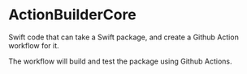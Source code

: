 # ActionBuilderCore

Swift code that can take a Swift package, and create a Github Action workflow for it.

The workflow will build and test the package using Github Actions.




